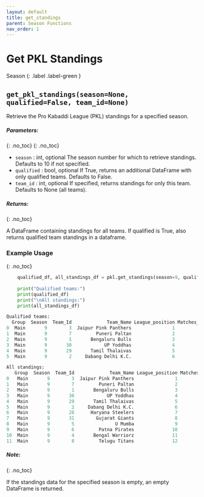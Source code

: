 ```yaml
---
layout: default
title: get_standings
parent: Season Functions
nav_order: 1
---
```


# Get PKL Standings 

Season
{: .label .label-green }

## `get_pkl_standings(season=None, qualified=False, team_id=None)`

Retrieve the Pro Kabaddi League (PKL) standings for a specified season.
 
##### Parameters:
{: .no_toc}
{: .no_toc}
- `season` : int, optional
    The season number for which to retrieve standings. Defaults to 10 if not specified.
- `qualified` : bool, optional
    If True, returns an additional DataFrame with only qualified teams. Defaults to False.
- `team_id` : int, optional
    If specified, returns standings for only this team. Defaults to None (all teams).

##### Returns:
{: .no_toc}

A DataFrame containing standings for all teams. If qualified is True, also returns qualified team standings in a dataframe.




### Example Usage
{: .no_toc}
```python
    qualified_df, all_standings_df = pkl.get_standings(season=9, qualified=True)
    
    print("Qualified teams:")
    print(qualified_df)
    print("\nAll standings:")
    print(all_standings_df)
```


```python
Qualified teams:
  Group  Season  Team_Id             Team_Name League_position Matches_played Wins Lost Tied Draws No Result League_points Score_diff  Qualified
0  Main       9        3  Jaipur Pink Panthers               1             22   15    6    1     0         0            82        174       True
1  Main       9        7         Puneri Paltan               2             22   14    6    2     0         0            80         66       True
2  Main       9        1       Bengaluru Bulls               3             22   13    8    1     0         0            74         39       True
3  Main       9       30            UP Yoddhas               4             22   12    8    2     0         0            71         42       True
4  Main       9       29       Tamil Thalaivas               5             22   10    8    4     0         0            66          5       True
5  Main       9        2     Dabang Delhi K.C.               6             22   10   10    2     0         0            63         17       True

All standings:
   Group  Season  Team_Id             Team_Name League_position Matches_played Wins Lost Tied Draws No Result League_points Score_diff  Qualified
0   Main       9        3  Jaipur Pink Panthers               1             22   15    6    1     0         0            82        174       True
1   Main       9        7         Puneri Paltan               2             22   14    6    2     0         0            80         66       True
2   Main       9        1       Bengaluru Bulls               3             22   13    8    1     0         0            74         39       True
3   Main       9       30            UP Yoddhas               4             22   12    8    2     0         0            71         42       True
4   Main       9       29       Tamil Thalaivas               5             22   10    8    4     0         0            66          5       True
5   Main       9        2     Dabang Delhi K.C.               6             22   10   10    2     0         0            63         17       True
6   Main       9       28      Haryana Steelers               7             22   10   10    2     0         0            61         16      False
7   Main       9       31        Gujarat Giants               8             22    9   11    2     0         0            59        -16      False
8   Main       9        5               U Mumba               9             22   10   12    0     0         0            56        -28      False
9   Main       9        6         Patna Pirates              10             22    8   11    3     0         0            54        -58      False
10  Main       9        4       Bengal Warriorz              11             22    8   11    3     0         0            53        -12      False
11  Main       9        8         Telugu Titans              12             22    2   20    0     0         0            15       -245      False
```

##### Note:
{: .no_toc}

If the standings data for the specified season is empty, an empty DataFrame is returned.

